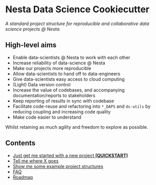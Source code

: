 # Nesta Data Science Cookiecutter

_A standard project structure for reproducible and collaborative data science projects @ Nesta._

## High-level aims

- Enable data-scientists @ Nesta to work with each other
- Increase reliability of data-science @ Nesta
- Make our projects more reproducible
- Allow data-scientists to hand off to data-engineers
- Give data-scientists easy access to cloud computing
- (Light) Data version control
- Increase the value of codebases, and accompanying documentation/reports to stakeholders
- Keep reporting of results in sync with codebase
- Facilitate code-reuse and refactoring into `*_DAPS` and `ds-utils` by reducing coupling and increasing code quality
- Make code easier to understand

Whilst retaining as much agility and freedom to explore as possible.

## Contents

- [Just get me started with a new project **(QUICKSTART)**](quickstart.md)
- [Tell me where X goes](structure.md)
- [Show me some example project structures](examples)
- [FAQ](faq.md)
- [Roadmap](roadmap.md)
<!-- - [What are the headline changes from the last incarnation of the cookiecutter?](changes_tldr.md) -->
